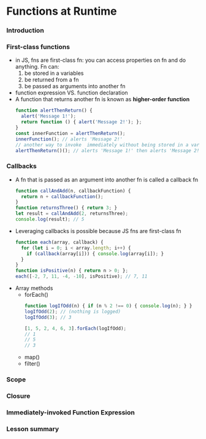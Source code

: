 # Functions at Runtime

### Introduction

### First-class functions
* in JS, fns are first-class fn: you can access properties on fn and do anything. Fn can:
  1. be stored in a variables
  2. be returned from a fn
  3. be passed as arguments into another fn
* function expression VS. function declaration
* A function that returns another fn is known as **higher-order function**
  ```js
  function alertThenReturn() {
    alert('Message 1!');
    return function () { alert('Message 2!'); };
  }
  const innerFunction = alertThenReturn();
  innerFunction(); // alerts 'Message 2!'
  // another way to invoke  immediately without being stored in a variable
  alertThenReturn()(); // alerts 'Message 1!' then alerts 'Message 2!'
    ```
### Callbacks
* A fn that is passed as an argument into another fn is called a callback fn
  ```js
  function callAndAdd(n, callbackFunction) {
    return n + callbackFunction();
  }
  function returnsThree() { return 3; }
  let result = callAndAdd(2, returnsThree);
  console.log(result); // 5
  ```
* Leveraging callbacks is possible because JS fns are first-class fn
  ```js
  function each(array, callback) {
    for (let i = 0; i < array.length; i++) {
      if (callback(array[i])) { console.log(array[i]); }
    }
  }
  function isPositive(n) { return n > 0; };
  each([-2, 7, 11, -4, -10], isPositive); // 7, 11
  ```
* Array methods
  * forEach()
    ```js
    function logIfOdd(n) { if (n % 2 !== 0) { console.log(n); } }
    logIfOdd(2); // (nothing is logged)
    logIfOdd(3); // 3

    [1, 5, 2, 4, 6, 3].forEach(logIfOdd);
    // 1
    // 5
    // 3
    ```
  * map()
  * filter()

### Scope

### Closure

### Immediately-invoked Function Expression

### Lesson summary
